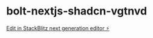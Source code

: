# bolt-nextjs-shadcn-vgtnvd

[Edit in StackBlitz next generation editor ⚡️](https://stackblitz.com/~/github.com/deeboateng/bolt-nextjs-shadcn-vgtnvd)